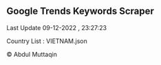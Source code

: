 

## Google Trends Keywords Scraper 
 
Last Update 09-12-2022 , 23:27:23

Country List :
VIETNAM.json



© Abdul Muttaqin 

